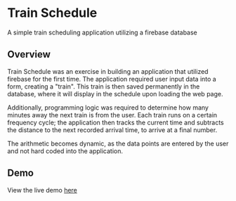 # Train Schedule
A simple train scheduling application utilizing a firebase database

## Overview
Train Schedule was an exercise in building an application that utilized firebase for the first time. The application required user input data into a form, creating a "train". This train is then saved permanently in the database, where it will display in the schedule upon loading the web page. 

Additionally, programming logic was required to determine how many minutes away the next train is from the user. Each train runs on a certain frequency cycle; the application then tracks the current time and subtracts the distance to the next recorded arrival time, to arrive at a final number. 

The arithmetic becomes dynamic, as the data points are entered by the user and not hard coded into the application.

## Demo
View the live demo [here](http://www.joshyager.com/Train-Schedule/)

